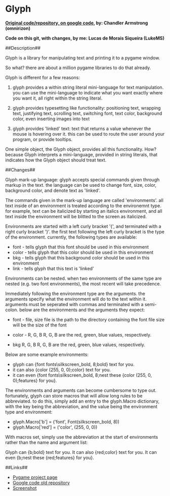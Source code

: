 # Glyph

**[Original code/repository, on google code](https://code.google.com/p/glyph/), by: Chandler Armstrong (omnirizon)**

**Code on this git, with changes, by me: Lucas de Morais Siqueira (LukeMS)**

##Description##

Glyph is a library for manipulating text and printing it to a pygame window.

So what? there are about a million pygame libraries to do that already.

Glyph is different for a few reasons:

1. glyph provides a within string literal mini-language for text manipulation. you can use the mini-language to indicate what you want exactly where you want it, all right within the string literal.

2. glyph provides typesetting like functionality: positioning text, wrapping text, justifying text, scrolling text, switching font, text color, background color, even inserting images into text

3. glyph provides 'linked' text: text that returns a value whenever the mouse is hovering over it. this can be used to route the user around your program, or provide tooltips.

One simple object, the Glyph object, provides all this functionality. How? because Glyph interprets a mini-language, provided in string literals, that indicates how the Glyph object should treat text.

##Changes##

Glyph mark-up language: glyph accepts special commands given through markup in the text. the language can be used to change font, size, color, background color, and denote text as 'linked'.

The commands given in the mark-up language are called 'environments'. all text inside of an environment is treated according to the environemnt type. for example, text can be italicized by starting an italics environment, and all text inside the environment will be blitted to the screen as italicized.

Environments are started with a left curly bracket '{', and terminated with a right curly bracket '}'. the first text following the left curly bracket is the type of the environment. currently, the following types are available:

* font - tells glyph that this font should be used in this environment
* color - tells glyph that this color should be used in this environment
* bkg - tells glyph that this background color should be used in this environment
* link - tells glyph that this text is 'linked'

Environments can be nested. when two environments of the same type are nested (e.g. two font environments), the most recent will take precedence.

Immediately following the environment type are the arguments. the arguments specify what the environment will do to the text within it. arguments must be seperated with commas and terminated with a semi-colon. below are the environments and the arguments they expect:

* font - file, size
file is the path to the directory containing the font file
size will be the size of the font

* color - R, G, B
R, G, B are the red, green, blue values, respectively.

* bkg R, G, B
R, G, B are the red, green, blue values, respectively.

Below are some example environments:

* glyph can {font fonts\\silkscreen_bold, 8;bold} text for you.
* it can also {color (255, 0, 0);color} text for you.
* it can even {font fonts\\silkscreen_bold, 8;nest these {color (255, 0, 0);features} for you}.

The environments and arguments can become cumbersome to type out. fortunately, glyph can store macros that will allow long rules to be abbreviated. to do this, simply add an entry to the glyph.Macro dictionary, with the key being the abbreviation, and the value being the environment type and environment:

* glyph.Macro['b'] = ('font', Font(silkscreen_bold, 8))
* glyph.Macro['red'] = ('color', (255, 0, 0))

With macros set, simply use the abbreviation at the start of environments rather than the name and argument list:

Glyph can {b;bold} text for you.
It can also {red;color} text for you.
It can even {b;nest these {red;features} for you}.

##Links##
* [Pygame project page](http://www.pygame.org/project-Glyph-1002-2817.html)
* [Google code old repository](https://sourceforge.net/projects/pyglyph/files/)
* [Screenshot](http://www.pygame.org/shots/1002.png)
